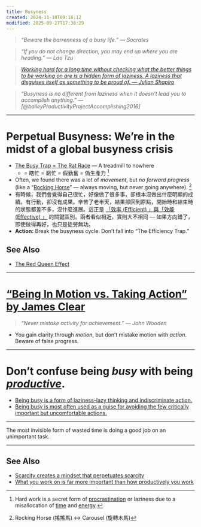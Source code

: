 ```yaml
---
title: Busyness
created: 2024-11-18T09:18:12
modified: 2025-09-27T17:38:29
---
```


> _“Beware the barrenness of a busy life.” — Socrates_

> _“If you do not change direction, you may end up where you are heading.” — Lao Tzu_

> _[Working hard for a long time without checking what the better things to be working on are is a hidden form of laziness. A laziness that disguises itself as something to be proud of. — Julian Shapiro](https://x.com/Julian/status/1452676852032499713)_

> _“Busyness is no different from laziness when it doesn’t lead you to accomplish anything.” ― [@baileyProductivityProjectAccomplishing2016]_

---

# Perpetual Busyness: We’re in the midst of a global busyness crisis

* [The Busy Trap = The Rat Race](https://fs.blog/david-foster-wallace-this-is-water/) — A treadmill to nowhere
	* = 瞎忙 = 窮忙 = 假勤奮 = 偽生產力 [^1]
* Often, we found there was a lot of _movement_, but _no forward progress_ (like a “[Rocking Horse](https://www.google.com/search?q=Rocking+Horse)” — always moving, but never going anywhere). [^2]
* 有時候，我們會覺得自己很忙，好像做了很多事，卻根本沒做出什麼明顯的成績。有行動，卻沒有成果。辛苦了老半天，結果卻回到原點，開始時和結束時的狀態都差不多，沒什麼進展。這正是 [「效率 (Efficient) 」與「效能 (Effective) 」](what-you-work-on-is-far-more-important-than-how-productively-you-work.md) 的關鍵區別。兩者看似相近，實則大不相同 — 如果方向錯了，即使做得再好，也只是徒勞無功。
* **Action:** Break the busyness cycle. Don’t fall into “The Efficiency Trap.”

## See Also

* [The Red Queen Effect](The%20Red%20Queen%20Effect.md)

---

# [“Being In Motion vs. Taking Action” by James Clear](https://jamesclear.com/taking-action)

> _“Never mistake activity for achievement.” — John Wooden_

* You gain clarity through _motion_, but don’t mistake motion with _action_. Beware of false progress.

---

# Don’t confuse being _busy_ with being _[productive](Productivity.md)_.

* [Being busy is a form of laziness–lazy thinking and indiscriminate action.](https://tim.blog/2013/11/03/productivity-hacks/)
* [Being busy is most often used as a guise for avoiding the few critically important but uncomfortable actions.](https://tim.blog/2013/11/03/productivity-hacks/)

---

The most invisible form of wasted time is doing a good job on an unimportant task.

---

## See Also

* [Scarcity creates a mindset that perpetuates scarcity](scarcity-creates-a-mindset-that-perpetuates-scarcity.md)
* [What you work on is far more important than how productively you work](what-you-work-on-is-far-more-important-than-how-productively-you-work.md)

[^1]: Hard work is a secret form of [procrastination](Procrastination.md) or laziness due to a misallocation of [time](Time%20is%20the%20most%20valuable%20asset.md) and [energy](energy-management.md).
[^2]: Rocking Horse (搖搖馬) ↔ Carousel (旋轉木馬)
